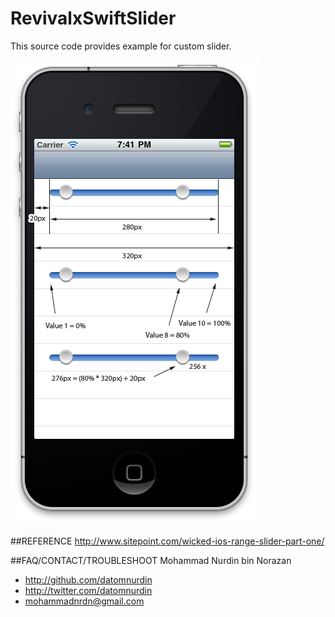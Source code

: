 # RevivalxSwiftSlider
This source code provides example for custom slider.

![alt tag](https://raw.githubusercontent.com/datomnurdin/RevivalxSwiftSlider/master/RevivalxSwiftSlider/Images/data-points.png)

##REFERENCE
http://www.sitepoint.com/wicked-ios-range-slider-part-one/

##FAQ/CONTACT/TROUBLESHOOT
Mohammad Nurdin bin Norazan

- http://github.com/datomnurdin
- http://twitter.com/datomnurdin
- mohammadnrdn@gmail.com
